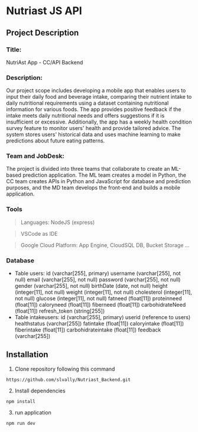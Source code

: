 # Nutriast JS API

## Project Description
### Title:
NutriAst App - CC/API Backend
### Description:
Our project scope includes developing a mobile app that enables users to input their daily food and beverage intake, comparing their nutrient intake to daily nutritional requirements using a dataset containing nutritional information for various foods. The app provides positive feedback if the intake meets daily nutritional needs and offers suggestions if it is insufficient or excessive. Additionally, the app has a weekly health condition survey feature to monitor users' health and provide tailored advice. The system stores users' historical data and uses machine learning to make predictions about future eating patterns.
### Team and JobDesk:
The project is divided into three teams that collaborate to create an ML-based prediction application. The ML team creates a model in Python, the CC team creates APIs in Python and JavaScript for database and prediction purposes, and the MD team develops the front-end and builds a mobile application.
### Tools
> Languages: NodeJS (express)

> VSCode as IDE

> Google Cloud Platform: App Engine, CloudSQL DB, Bucket Storage
...
### Database
- Table users:
id (varchar[255], primary)
username (varchar[255], not null)
email (varchar[255], not null)
password (varchar[255], not null)
gender (varchar[255], not null)
birthDate (date, not null)
height (integer[11], not null)
weight (integer[11], not null)
cholesterol (integer[11], not null)
glucose (integer[11], not null)
fatneed (float[11])
proteinneed (float[11])
caloryneed (float[11])
fiberneed (float[11])
carbohidrateNeed (float[11])
refresh_token (string[255])
- Table intakeusers:
id (varchar[255], primary)
userid (reference to users)
healthstatus (varchar[255])
fatintake (float[11])
caloryintake (float[11])
fiberintake (float[11])
carbohidrateintake (float[11])
feedback (varchar[255])


## Installation
1. Clone repository following this command
```
https://github.com/slvally/Nutriast_Backend.git
```
2. Install dependencies
```
npm install
```
3. run application 
```
npm run dev
```

